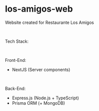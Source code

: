 # los-amigos-web

Website created for Restaurante Los Amigos

<br>

Tech Stack:

<br>

Front-End:

- NextJS (Server components)

<br>

Back-End:

- Express.js (Node.js + TypeScript)
- Prisma ORM (+ MongoDB)
